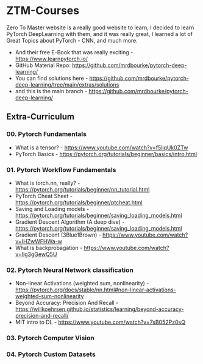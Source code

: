 # ZTM-Courses 
Zero To Master website is a really good website to learn, I decided to learn PyTorch DeepLearning with them, and it was really great, I learned a lot of Great Topics about PyTorch - CNN, and much more.
* And their free E-Book that was really exciting - https://www.learnpytorch.io/ 
* GitHub Material Repo: https://github.com/mrdbourke/pytorch-deep-learning/
* You can find solutions here - https://github.com/mrdbourke/pytorch-deep-learning/tree/main/extras/solutions
* and this is the main branch - https://github.com/mrdbourke/pytorch-deep-learning/

## Extra-Curriculum
### 00. Pytorch Fundamentals
* What is a tensor? - https://www.youtube.com/watch?v=f5liqUk0ZTw
* PyTorch Basics - https://pytorch.org/tutorials/beginner/basics/intro.html
### 01. Pytorch Workflow Fundamentals
* What is torch.nn, really? - https://pytorch.org/tutorials/beginner/nn_tutorial.html
* PyTorch Cheat Sheet - https://pytorch.org/tutorials/beginner/ptcheat.html
* Saving and Loading models - https://pytorch.org/tutorials/beginner/saving_loading_models.html
* Gradient Descent Algorithm (A deep dive) - https://pytorch.org/tutorials/beginner/saving_loading_models.html
* Gradient Descent (3Blue1Brown) - https://www.youtube.com/watch?v=IHZwWFHWa-w
* What is backprobagation - https://www.youtube.com/watch?v=Ilg3gGewQ5U
### 02. Pytorch Neural Network classification
* Non-linear Activations (weighted sum, nonlinearity) - https://pytorch.org/docs/stable/nn.html#non-linear-activations-weighted-sum-nonlinearity
* Beyond Accuracy: Precision And Recall - https://willkoehrsen.github.io/statistics/learning/beyond-accuracy-precision-and-recall/
* MIT intro to DL - https://www.youtube.com/watch?v=7sB052Pz0sQ
### 03. Pytorch Computer Vision
### 04. Pytorch Custom Datasets
